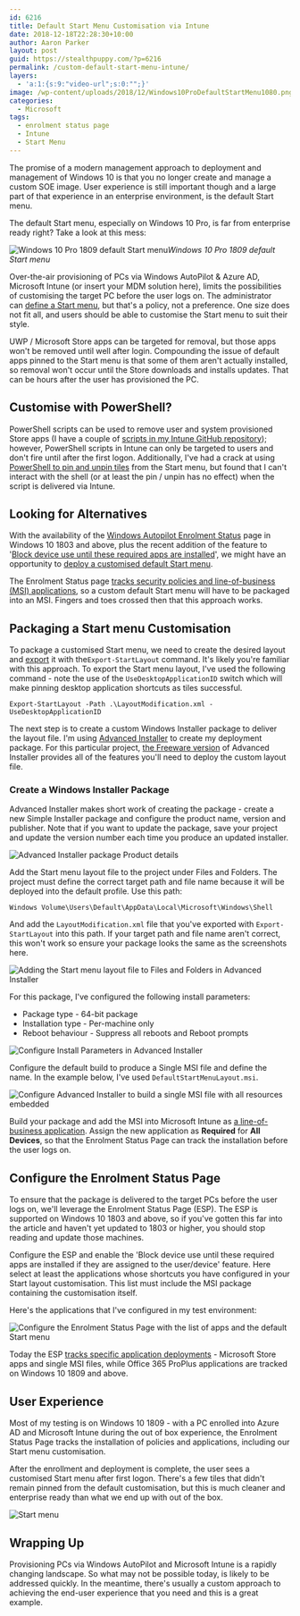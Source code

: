 ```yaml
---
id: 6216
title: Default Start Menu Customisation via Intune
date: 2018-12-18T22:28:30+10:00
author: Aaron Parker
layout: post
guid: https://stealthpuppy.com/?p=6216
permalink: /custom-default-start-menu-intune/
layers:
  - 'a:1:{s:9:"video-url";s:0:"";}'
image: /wp-content/uploads/2018/12/Windows10ProDefaultStartMenu1080.png
categories:
  - Microsoft
tags:
  - enrolment status page
  - Intune
  - Start Menu
---
```

The promise of a modern management approach to deployment and management of Windows 10 is that you no longer create and manage a custom SOE image. User experience is still important though and a large part of that experience in an enterprise environment, is the default Start menu.

The default Start menu, especially on Windows 10 Pro, is far from enterprise ready right? Take a look at this mess:

![Windows 10 Pro 1809 default Start menu](https://stealthpuppy.com/wp-content/uploads/2018/12/StartMenu-1024x717.png)*Windows 10 Pro 1809 default Start menu*

Over-the-air provisioning of PCs via Windows AutoPilot & Azure AD, Microsoft Intune (or insert your MDM solution here), limits the possibilities of customising the target PC before the user logs on. The administrator can [define a Start menu](https://docs.microsoft.com/en-us/windows/configuration/customize-windows-10-start-screens-by-using-mobile-device-management), but that's a policy, not a preference. One size does not fit all, and users should be able to customise the Start menu to suit their style. 

UWP / Microsoft Store apps can be targeted for removal, but those apps won't be removed until well after login. Compounding the issue of default apps pinned to the Start menu is that some of them aren't actually installed, so removal won't occur until the Store downloads and installs updates. That can be hours after the user has provisioned the PC.

## Customise with PowerShell?

PowerShell scripts can be used to remove user and system provisioned Store apps (I have a couple of [scripts in my Intune GitHub repository](https://github.com/aaronparker/Intune/tree/master/Appx-Apps)); however, PowerShell scripts in Intune can only be targeted to users and don't fire until after the first logon. Additionally, I've had a crack at using [PowerShell to pin and unpin tiles](https://github.com/aaronparker/Intune/blob/master/Start-Menu/PinStartMenuTile.ps1) from the Start menu, but found that I can't interact with the shell (or at least the pin / unpin has no effect) when the script is delivered via Intune.

## Looking for Alternatives

With the availability of the [Windows Autopilot Enrolment Status](https://docs.microsoft.com/en-us/windows/deployment/windows-autopilot/enrollment-status) page in Windows 10 1803 and above, plus the recent addition of the feature to '[Block device use until these required apps are installed](https://docs.microsoft.com/en-us/intune/windows-enrollment-status#block-access-to-a-device-until-a-specific-application-is-installed)', we might have an opportunity to [deploy a customised default Start menu](https://docs.microsoft.com/en-us/windows/configuration/customize-and-export-start-layout).

The Enrolment Status page [tracks security policies and line-of-business (MSI) applications](https://docs.microsoft.com/en-us/intune/windows-enrollment-status#enrollment-status-page-tracking-information), so a custom default Start menu will have to be packaged into an MSI. Fingers and toes crossed then that this approach works.

## Packaging a Start menu Customisation

To package a customised Start menu, we need to create the desired layout and [export](https://docs.microsoft.com/en-us/powershell/module/startlayout/export-startlayout?view=win10-ps) it with the`Export-StartLayout` command. It's likely you're familiar with this approach. To export the Start menu layout, I've used the following command - note the use of the `UseDesktopApplicationID` switch which will make pinning desktop application shortcuts as tiles successful.

`Export-StartLayout -Path .\LayoutModification.xml -UseDesktopApplicationID`

The next step is to create a custom Windows Installer package to deliver the layout file. I'm using [Advanced Installer](https://www.advancedinstaller.com/) to create my deployment package. For this particular project, [the Freeware version](https://www.advancedinstaller.com/top-freeware-features.html) of Advanced Installer provides all of the features you'll need to deploy the custom layout file.

### Create a Windows Installer Package

Advanced Installer makes short work of creating the package - create a new Simple Installer package and configure the product name, version and publisher. Note that if you want to update the package, save your project and update the version number each time you produce an updated installer.

![Advanced Installer package Product details](https://stealthpuppy.com/wp-content/uploads/2018/12/AdvancedInstaller01-ProductDetails.png)

Add the Start menu layout file to the project under Files and Folders. The project must define the correct target path and file name because it will be deployed into the default profile. Use this path:

`Windows Volume\Users\Default\AppData\Local\Microsoft\Windows\Shell`

And add the `LayoutModification.xml` file that you've exported with `Export-StartLayout` into this path. If your target path and file name aren't correct, this won't work so ensure your package looks the same as the screenshots here.

![Adding the Start menu layout file to Files and Folders in Advanced Installer](https://stealthpuppy.com/wp-content/uploads/2018/12/AdvancedInstaller02-FilesFolders.png)

For this package, I've configured the following install parameters:

  * Package type - 64-bit package
  * Installation type - Per-machine only
  * Reboot behaviour - Suppress all reboots and Reboot prompts

![Configure Install Parameters in Advanced Installer](https://stealthpuppy.com/wp-content/uploads/2018/12/AdvancedInstaller02a-InstallParameters.png)

Configure the default build to produce a Single MSI file and define the name. In the example below, I've used `DefaultStartMenuLayout.msi`.

![Configure Advanced Installer to build a single MSI file with all resources embedded](https://stealthpuppy.com/wp-content/uploads/2018/12/AdvancedInstaller03-Builds.png)

Build your package and add the MSI into Microsoft Intune as [a line-of-business application](https://docs.microsoft.com/en-us/intune/lob-apps-windows). Assign the new application as **Required** for **All Devices**, so that the Enrolment Status Page can track the installation before the user logs on.

## Configure the Enrolment Status Page

To ensure that the package is delivered to the target PCs before the user logs on, we'll leverage the Enrolment Status Page (ESP). The ESP is supported on Windows 10 1803 and above, so if you've gotten this far into the article and haven't yet updated to 1803 or higher, you should stop reading and update those machines.

Configure the ESP and enable the 'Block device use until these required apps are installed if they are assigned to the user/device' feature. Here select at least the applications whose shortcuts you have configured in your Start layout customisation. This list must include the MSI package containing the customisation itself.

Here's the applications that I've configured in my test environment:

![Configure the Enrolment Status Page with the list of apps and the default Start menu](https://stealthpuppy.com/wp-content/uploads/2018/12/EnrollmentStatusPage.png)

Today the ESP [tracks specific application deployments](https://docs.microsoft.com/en-us/windows/deployment/windows-autopilot/enrollment-status) - Microsoft Store apps and single MSI files, while Office 365 ProPlus applications are tracked on Windows 10 1809 and above.

## User Experience

Most of my testing is on Windows 10 1809 - with a PC enrolled into Azure AD and Microsoft Intune during the out of box experience, the Enrolment Status Page tracks the installation of policies and applications, including our Start menu customisation. 

After the enrollment and deployment is complete, the user sees a customised Start menu after first logon. There's a few tiles that didn't remain pinned from the default customisation, but this is much cleaner and enterprise ready than what we end up with out of the box.

![Start menu](https://stealthpuppy.com/wp-content/uploads/2018/12/UserDeployment-StartMenu.png)

## Wrapping Up

Provisioning PCs via Windows AutoPilot and Microsoft Intune is a rapidly changing landscape. So what may not be possible today, is likely to be addressed quickly. In the meantime, there's usually a custom approach to achieving the end-user experience that you need and this is a great example.
